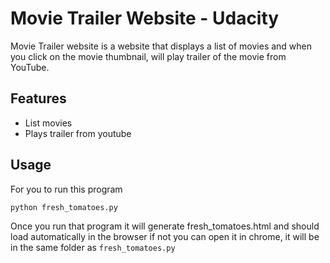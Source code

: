 # Movie Trailer Website - Udacity

Movie Trailer website is a website that displays a list of movies and when you click on the movie thumbnail, will play trailer of the movie from YouTube.

## Features
 * List movies
 * Plays trailer from youtube
 
## Usage 
For you to run this program 
```python
python fresh_tomatoes.py
```
Once you run that program it will generate fresh_tomatoes.html and should load automatically
in the browser if not you can open it in chrome, it will be in the same folder as 
```fresh_tomatoes.py```